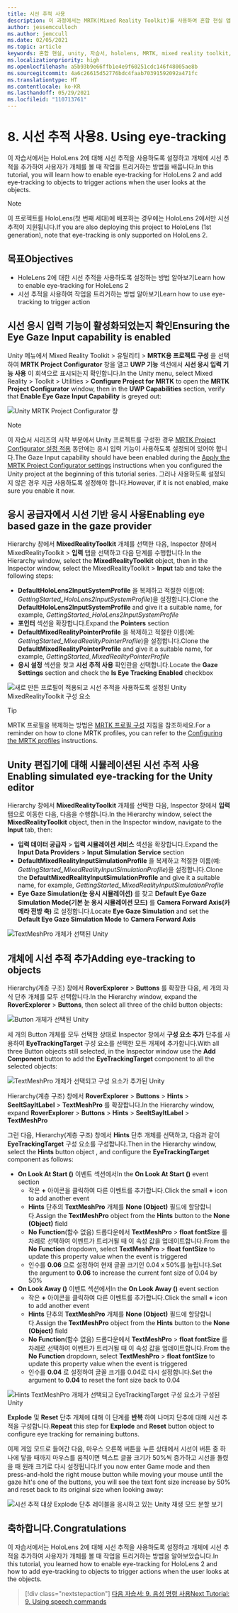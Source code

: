 ```yaml
---
title: 시선 추적 사용
description: 이 과정에서는 MRTK(Mixed Reality Toolkit)를 사용하여 혼합 현실 앱에서 시선 추적을 사용하는 방법을 보여줍니다.
author: jessemcculloch
ms.author: jemccull
ms.date: 02/05/2021
ms.topic: article
keywords: 혼합 현실, unity, 자습서, hololens, MRTK, mixed reality toolkit, UWP, 시선 추적
ms.localizationpriority: high
ms.openlocfilehash: a5b93b9e66ffb1e4e9f60251cdc146f48005ae8b
ms.sourcegitcommit: 4a6c26615d52776bdc4faab70391592092a471fc
ms.translationtype: HT
ms.contentlocale: ko-KR
ms.lasthandoff: 05/29/2021
ms.locfileid: "110713761"
---
```

# <a name="8-using-eye-tracking"></a><span data-ttu-id="0385b-104">8. 시선 추적 사용</span><span class="sxs-lookup"><span data-stu-id="0385b-104">8. Using eye-tracking</span></span>

<span data-ttu-id="0385b-105">이 자습서에서는 HoloLens 2에 대해 시선 추적을 사용하도록 설정하고 개체에 시선 추적을 추가하여 사용자가 개체를 볼 때 작업을 트리거하는 방법을 배웁니다.</span><span class="sxs-lookup"><span data-stu-id="0385b-105">In this tutorial, you will learn how to enable eye-tracking for HoloLens 2 and add eye-tracking to objects to trigger actions when the user looks at the objects.</span></span>

> [!NOTE]
> <span data-ttu-id="0385b-106">이 프로젝트를 HoloLens(첫 번째 세대)에 배포하는 경우에는 HoloLens 2에서만 시선 추적이 지원됩니다.</span><span class="sxs-lookup"><span data-stu-id="0385b-106">If you are also deploying this project to HoloLens (1st generation), note that eye-tracking is only supported on HoloLens 2.</span></span>

## <a name="objectives"></a><span data-ttu-id="0385b-107">목표</span><span class="sxs-lookup"><span data-stu-id="0385b-107">Objectives</span></span>

* <span data-ttu-id="0385b-108">HoleLens 2에 대한 시선 추적을 사용하도록 설정하는 방법 알아보기</span><span class="sxs-lookup"><span data-stu-id="0385b-108">Learn how to enable eye-tracking for HoleLens 2</span></span>
* <span data-ttu-id="0385b-109">시선 추적을 사용하여 작업을 트리거하는 방법 알아보기</span><span class="sxs-lookup"><span data-stu-id="0385b-109">Learn how to use eye-tracking to trigger action</span></span>

## <a name="ensuring-the-eye-gaze-input-capability-is-enabled"></a><span data-ttu-id="0385b-110">시선 응시 입력 기능이 활성화되었는지 확인</span><span class="sxs-lookup"><span data-stu-id="0385b-110">Ensuring the Eye Gaze Input capability is enabled</span></span>

<span data-ttu-id="0385b-111">Unity 메뉴에서 Mixed Reality Toolkit > 유틸리티 > **MRTK용 프로젝트 구성** 을 선택하여 **MRTK Project Configurator** 창을 열고 **UWP 기능** 섹션에서 **시선 응시 입력 기능 사용** 이 회색으로 표시되는지 확인합니다.</span><span class="sxs-lookup"><span data-stu-id="0385b-111">In the Unity menu, select Mixed Reality > Toolkit > Utilities > **Configure Project for MRTK** to open the **MRTK Project Configurator** window, then in the **UWP Capabilities** section, verify that **Enable Eye Gaze Input Capability** is greyed out:</span></span>

![Unity MRTK Project Configurator 창](images/mr-learning-base/base-08-section1-step1-1.png)

> [!NOTE]
> <span data-ttu-id="0385b-113">이 자습서 시리즈의 시작 부분에서 Unity 프로젝트를 구성한 경우 [MRTK Project Configurator 설정 적용](mr-learning-base-02.md#creating-the-scene-and-configuring-mrtk) 동안에는 응시 입력 기능이 사용하도록 설정되어 있어야 합니다.</span><span class="sxs-lookup"><span data-stu-id="0385b-113">The Gaze Input capability should have been enabled during the [Apply the MRTK Project Configurator settings](mr-learning-base-02.md#creating-the-scene-and-configuring-mrtk) instructions when you configured the Unity project at the beginning of this tutorial series.</span></span> <span data-ttu-id="0385b-114">그러나 사용하도록 설정되지 않은 경우 지금 사용하도록 설정해야 합니다.</span><span class="sxs-lookup"><span data-stu-id="0385b-114">However, if it is not enabled, make sure you enable it now.</span></span>

## <a name="enabling-eye-based-gaze-in-the-gaze-provider"></a><span data-ttu-id="0385b-115">응시 공급자에서 시선 기반 응시 사용</span><span class="sxs-lookup"><span data-stu-id="0385b-115">Enabling eye based gaze in the gaze provider</span></span>

<span data-ttu-id="0385b-116">Hierarchy 창에서 **MixedRealityToolkit** 개체를 선택한 다음, Inspector 창에서 MixedRealityToolkit > **입력** 탭을 선택하고 다음 단계를 수행합니다.</span><span class="sxs-lookup"><span data-stu-id="0385b-116">In the Hierarchy window, select the **MixedRealityToolkit** object, then in the Inspector window, select the MixedRealityToolkit > **Input** tab and take the following steps:</span></span>

* <span data-ttu-id="0385b-117">**DefaultHoloLens2InputSystemProfile** 을 복제하고 적절한 이름(예: _GettingStarted_HoloLens2InputSystemProfile_)을 설정합니다.</span><span class="sxs-lookup"><span data-stu-id="0385b-117">Clone the **DefaultHoloLens2InputSystemProfile** and give it a suitable name, for example, _GettingStarted_HoloLens2InputSystemProfile_</span></span>
* <span data-ttu-id="0385b-118">**포인터** 섹션을 확장합니다.</span><span class="sxs-lookup"><span data-stu-id="0385b-118">Expand the **Pointers** section</span></span>
* <span data-ttu-id="0385b-119">**DefaultMixedRealityPointerProfile** 을 복제하고 적절한 이름(예: _GettingStarted_MixedRealityPointerProfile_)을 설정합니다.</span><span class="sxs-lookup"><span data-stu-id="0385b-119">Clone the **DefaultMixedRealityPointerProfile** and give it a suitable name, for example, _GettingStarted_MixedRealityPointerProfile_</span></span>
* <span data-ttu-id="0385b-120">**응시 설정** 섹션을 찾고 **시선 추적 사용** 확인란을 선택합니다.</span><span class="sxs-lookup"><span data-stu-id="0385b-120">Locate the **Gaze Settings** section and check the **Is Eye Tracking Enabled** checkbox</span></span>

![새로 만든 프로필이 적용되고 시선 추적을 사용하도록 설정된 Unity MixedRealityToolkit 구성 요소](images/mr-learning-base/base-08-section2-step1-1.png)

> [!TIP]
> <span data-ttu-id="0385b-122">MRTK 프로필을 복제하는 방법은 [MRTK 프로필 구성](mr-learning-base-03.md) 지침을 참조하세요.</span><span class="sxs-lookup"><span data-stu-id="0385b-122">For a reminder on how to clone MRTK profiles, you can refer to the [Configuring the MRTK profiles](mr-learning-base-03.md) instructions.</span></span>

## <a name="enabling-simulated-eye-tracking-for-the-unity-editor"></a><span data-ttu-id="0385b-123">Unity 편집기에 대해 시뮬레이션된 시선 추적 사용</span><span class="sxs-lookup"><span data-stu-id="0385b-123">Enabling simulated eye-tracking for the Unity editor</span></span>

<span data-ttu-id="0385b-124">Hierarchy 창에서 **MixedRealityToolkit** 개체를 선택한 다음, Inspector 창에서 **입력** 탭으로 이동한 다음, 다음을 수행합니다.</span><span class="sxs-lookup"><span data-stu-id="0385b-124">In the Hierarchy window, select the **MixedRealityToolkit** object, then in the Inspector window, navigate to the **Input** tab, then:</span></span>

* <span data-ttu-id="0385b-125">**입력 데이터 공급자** > **입력 시뮬레이션 서비스** 섹션을 확장합니다.</span><span class="sxs-lookup"><span data-stu-id="0385b-125">Expand the **Input Data Providers** > **Input Simulation Service** section</span></span>
* <span data-ttu-id="0385b-126">**DefaultMixedRealityInputSimulationProfile** 을 복제하고 적절한 이름(예: _GettingStarted_MixedRealityInputSimulationProfile_)을 설정합니다.</span><span class="sxs-lookup"><span data-stu-id="0385b-126">Clone the **DefaultMixedRealityInputSimulationProfile** and give it a suitable name, for example, _GettingStarted_MixedRealityInputSimulationProfile_</span></span>
* <span data-ttu-id="0385b-127">**Eye Gaze Simulation(눈 응시 시뮬레이션)** 를 찾고 **Default Eye Gaze Simulation Mode(기본 눈 응시 시뮬레이션 모드)** 를 **Camera Forward Axis(카메라 전방 축)** 로 설정합니다.</span><span class="sxs-lookup"><span data-stu-id="0385b-127">Locate **Eye Gaze Simulation** and set the **Default Eye Gaze Simulation Mode** to **Camera Forward Axis**</span></span>

![TextMeshPro 개체가 선택된 Unity](images/mr-learning-base/base-08-section3-step1-1.png)

## <a name="adding-eye-tracking-to-objects"></a><span data-ttu-id="0385b-129">개체에 시선 추적 추가</span><span class="sxs-lookup"><span data-stu-id="0385b-129">Adding eye-tracking to objects</span></span>

<span data-ttu-id="0385b-130">Hierarchy(계층 구조) 창에서 **RoverExplorer** > **Buttons** 를 확장한 다음, 세 개의 자식 단추 개체를 모두 선택합니다.</span><span class="sxs-lookup"><span data-stu-id="0385b-130">In the Hierarchy window, expand the **RoverExplorer** > **Buttons**, then select all three of the child button objects:</span></span>

![Button 개체가 선택된 Unity](images/mr-learning-base/base-08-section4-step1-1.png)

<span data-ttu-id="0385b-132">세 개의 Button 개체를 모두 선택한 상태로 Inspector 창에서 **구성 요소 추가** 단추를 사용하여 **EyeTrackingTarget** 구성 요소를 선택한 모든 개체에 추가합니다.</span><span class="sxs-lookup"><span data-stu-id="0385b-132">With all three Button objects still selected, in the Inspector window use the **Add Component** button to add the **EyeTrackingTarget** component to all the selected objects:</span></span>

![TextMeshPro 개체가 선택되고 구성 요소가 추가된 Unity](images/mr-learning-base/base-08-section4-step1-2.png)

<span data-ttu-id="0385b-134">Hierarchy(계층 구조) 창에서 **RoverExplorer** > **Buttons** > **Hints** > **SeeItSayItLabel** > **TextMeshPro** 를 확장합니다.</span><span class="sxs-lookup"><span data-stu-id="0385b-134">In the Hierarchy window, expand **RoverExplorer** > **Buttons** > **Hints** > **SeeItSayItLabel** > **TextMeshPro**</span></span>

<span data-ttu-id="0385b-135">그런 다음, Hierarchy(계층 구조) 창에서 **Hints** 단추 개체를 선택하고, 다음과 같이 **EyeTrackingTarget** 구성 요소를 구성합니다.</span><span class="sxs-lookup"><span data-stu-id="0385b-135">Then in the Hierarchy window, select the **Hints** button object , and configure the **EyeTrackingTarget** component as follows:</span></span>

* <span data-ttu-id="0385b-136">**On Look At Start ()** 이벤트 섹션에서</span><span class="sxs-lookup"><span data-stu-id="0385b-136">In the **On Look At Start ()** event section</span></span>
  * <span data-ttu-id="0385b-137">작은 **+** 아이콘을 클릭하여 다른 이벤트를 추가합니다.</span><span class="sxs-lookup"><span data-stu-id="0385b-137">Click the small **+** icon to add another event</span></span>
  * <span data-ttu-id="0385b-138">**Hints** 단추의 **TextMeshPro** 개체를 **None (Object)** 필드에 할당합니다.</span><span class="sxs-lookup"><span data-stu-id="0385b-138">Assign the  **TextMeshPro** object from the **Hints** button to the **None (Object)** field</span></span>
  * <span data-ttu-id="0385b-139">**No Function**(함수 없음) 드롭다운에서 **TextMeshPro** > **float fontSize** 를 차례로 선택하여 이벤트가 트리거될 때 이 속성 값을 업데이트합니다.</span><span class="sxs-lookup"><span data-stu-id="0385b-139">From the **No Function** dropdown, select **TextMeshPro** > **float fontSize** to update this property value when the event is triggered</span></span>
  * <span data-ttu-id="0385b-140">인수를 **0.06** 으로 설정하여 현재 글꼴 크기인 0.04 x 50%를 늘립니다.</span><span class="sxs-lookup"><span data-stu-id="0385b-140">Set the argument to **0.06** to increase the current font size of 0.04 by 50%</span></span>
* <span data-ttu-id="0385b-141">**On Look Away ()** 이벤트 섹션에서</span><span class="sxs-lookup"><span data-stu-id="0385b-141">In the **On Look Away ()** event section</span></span>
  * <span data-ttu-id="0385b-142">작은 **+** 아이콘을 클릭하여 다른 이벤트를 추가합니다.</span><span class="sxs-lookup"><span data-stu-id="0385b-142">Click the small **+** icon to add another event</span></span>
  * <span data-ttu-id="0385b-143">**Hints** 단추의 **TextMeshPro** 개체를 **None (Object)** 필드에 할당합니다.</span><span class="sxs-lookup"><span data-stu-id="0385b-143">Assign the  **TextMeshPro** object from the **Hints** button to the **None (Object)** field</span></span>
  * <span data-ttu-id="0385b-144">**No Function**(함수 없음) 드롭다운에서 **TextMeshPro** > **float fontSize** 를 차례로 선택하여 이벤트가 트리거될 때 이 속성 값을 업데이트합니다.</span><span class="sxs-lookup"><span data-stu-id="0385b-144">From the **No Function** dropdown, select **TextMeshPro** > **float fontSize** to update this property value when the event is triggered</span></span>
  * <span data-ttu-id="0385b-145">인수를 **0.04** 로 설정하여 글꼴 크기를 0.04로 다시 설정합니다.</span><span class="sxs-lookup"><span data-stu-id="0385b-145">Set the argument to **0.04** to reset the font size back to 0.04</span></span>

![Hints TextMeshPro 개체가 선택되고 EyeTrackingTarget 구성 요소가 구성된 Unity](images/mr-learning-base/base-08-section4-step1-3.png)

<span data-ttu-id="0385b-147">**Explode** 및 **Reset** 단추 개체에 대해 이 단계를 **반복** 하여 나머지 단추에 대해 시선 추적을 구성합니다.</span><span class="sxs-lookup"><span data-stu-id="0385b-147">**Repeat** this step for **Explode** and **Reset** button object to configure eye tracking for remaining buttons.</span></span>

<span data-ttu-id="0385b-148">이제 게임 모드로 들어간 다음, 마우스 오른쪽 버튼을 누른 상태에서 시선이 버튼 중 하나에 닿을 때까지 마우스를 움직이면 텍스트 글꼴 크기가 50%씩 증가하고 시선을 돌렸을 때 원래 크기로 다시 설정됩니다.</span><span class="sxs-lookup"><span data-stu-id="0385b-148">If you now enter Game mode and then press-and-hold the right mouse button while moving your mouse until the gaze hit's one of the buttons, you will see the text font size increase by 50% and reset back to its original size when looking away:</span></span>

![시선 추적 대상 Explode 단추 레이블을 응시하고 있는 Unity 재생 모드 분할 보기](images/mr-learning-base/base-08-section4-step1-4.png)

## <a name="congratulations"></a><span data-ttu-id="0385b-150">축하합니다.</span><span class="sxs-lookup"><span data-stu-id="0385b-150">Congratulations</span></span>

<span data-ttu-id="0385b-151">이 자습서에서는 HoloLens 2에 대해 시선 추적을 사용하도록 설정하고 개체에 시선 추적을 추가하여 사용자가 개체를 볼 때 작업을 트리거하는 방법을 알아보았습니다.</span><span class="sxs-lookup"><span data-stu-id="0385b-151">In this tutorial, you learned how to enable eye-tracking for HoloLens 2 and how to add eye-tracking to objects to trigger actions when the user looks at the objects.</span></span>

> [!div class="nextstepaction"]
> [<span data-ttu-id="0385b-152">다음 자습서: 9. 음성 명령 사용</span><span class="sxs-lookup"><span data-stu-id="0385b-152">Next Tutorial: 9. Using speech commands</span></span>](mr-learning-base-09.md)
